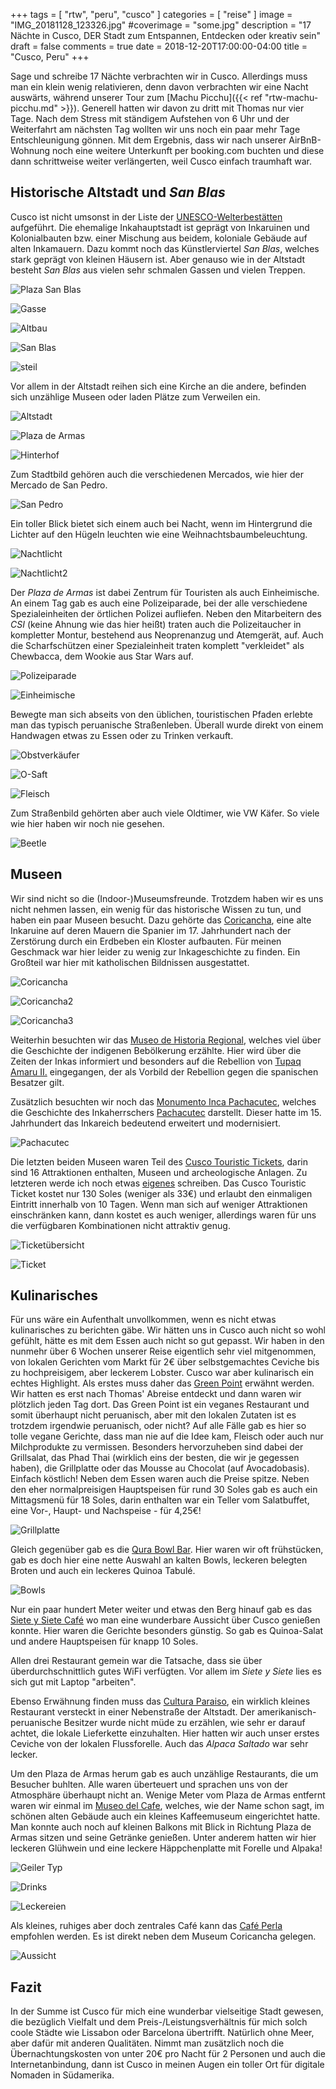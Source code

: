 +++
tags = [
    "rtw",
    "peru",
    "cusco"
    ]
categories = [
    "reise"
]
image = "IMG_20181128_123326.jpg"
#coverimage = "some.jpg"
description = "17 Nächte in Cusco, DER Stadt zum Entspannen, Entdecken oder kreativ sein"
draft = false
comments = true
date = 2018-12-20T17:00:00-04:00
title = "Cusco, Peru"
+++

Sage und schreibe 17 Nächte verbrachten wir in Cusco. Allerdings muss man ein klein wenig relativieren, denn davon verbrachten wir eine Nacht auswärts, während unserer Tour zum [Machu Picchu]({{< ref "rtw-machu-picchu.md" >}}). Generell hatten wir davon zu dritt mit Thomas nur vier Tage. Nach dem Stress mit ständigem Aufstehen von 6 Uhr und der Weiterfahrt am nächsten Tag wollten wir uns noch ein paar mehr Tage Entschleunigung gönnen. Mit dem Ergebnis, dass wir nach unserer AirBnB-Wohnung noch eine weitere Unterkunft per booking.com buchten und diese dann schrittweise weiter verlängerten, weil Cusco einfach traumhaft war.

## Historische Altstadt und _San Blas_

Cusco ist nicht umsonst in der Liste der [UNESCO-Welterbestätten](https://de.wikipedia.org/wiki/Liste_des_UNESCO-Welterbes_in_Amerika) aufgeführt. Die ehemalige Inkahauptstadt ist geprägt von Inkaruinen und Kolonialbauten bzw. einer Mischung aus beidem, koloniale Gebäude auf alten Inkamauern. Dazu kommt noch das Künstlerviertel _San Blas_, welches stark geprägt von kleinen Häusern ist. Aber genauso wie in der Altstadt besteht _San Blas_ aus vielen sehr schmalen Gassen und vielen Treppen.

![Plaza San Blas](/img/IMG_20181128_115451-EFFECTS.jpg "Plaza San Blas")

![Gasse](/img/IMG_20181128_120455.jpg "typische Gassen - kommt ein Auto, muss man sich dünn machen!")

![Altbau](/img/IMG_20181128_121023.jpg "Am Rand der Altstadt findet man auch solche Gebäude")

![San Blas](/img/IMG_20181128_121212.jpg "San Blas besteht nur aus solchen Gassen")

![steil](/img/IMG_20181128_122525.jpg "es gibt auch schnurgerade Gassen, die in einem steilen Anstieg enden")

Vor allem in der Altstadt reihen sich eine Kirche an die andere, befinden sich unzählige Museen oder laden Plätze zum Verweilen ein.

![Altstadt](/img/IMG_20181128_123258-01.jpeg "Blick über den Plaza de Armas auf die Altstadt")

![Plaza de Armas](/img/IMG_20181128_124356-01.jpeg "Plaza de Armas von Cusco")

![Hinterhof](/img/IMG_20181129_111948.jpg "typische Hinterhöfe auf denen Souvenirs verkauft werden")

Zum Stadtbild gehören auch die verschiedenen Mercados, wie hier der Mercado de San Pedro.

![San Pedro](/img/IMG_20181128_161318.jpg "Mercado de San Pedro")

Ein toller Blick bietet sich einem auch bei Nacht, wenn im Hintergrund die Lichter auf den Hügeln leuchten wie eine Weihnachtsbaumbeleuchtung.

![Nachtlicht](/img/IMG_20181128_202459.jpg "Wirkt wie eine Weihnachtsbaumbeleuchtung - die Berge im Hintergrund")

![Nachtlicht2](/img/IMG_20181203_205646.jpg "Ein Lichtermeer am Horizont")

Der _Plaza de Armas_ ist dabei Zentrum für Touristen als auch Einheimische. An einem Tag gab es auch eine Polizeiparade, bei der alle verschiedene Spezialeinheiten der örtlichen Polizei aufliefen. Neben den Mitarbeitern des _CSI_ (keine Ahnung wie das hier heißt) traten auch die Polizeitaucher in kompletter Montur, bestehend aus Neoprenanzug und Atemgerät, auf. Auch die Scharfschützen einer Spezialeinheit traten komplett "verkleidet" als Chewbacca, dem Wookie aus Star Wars auf.

![Polizeiparade](/img/IMG_20181204_120402.jpg "Polizeiparade auf dem Plaza de Armas")

![Einheimische](/img/IMG_20181204_123328.jpg "Polizeiparade mit einheimischen Tänzern")

Bewegte man sich abseits von den üblichen, touristischen Pfaden erlebte man das typisch peruanische Straßenleben. Überall wurde direkt von einem Handwagen etwas zu Essen oder zu Trinken verkauft.

![Obstverkäufer](/img/IMG_20181204_132728.jpg "Obstverkäufer mit Kaktusfeigen auf der Straße")

![O-Saft](/img/IMG_20181204_132951.jpg "Auch frisch gepresster Orangensaft wird auf der Straße verkauft")

![Fleisch](/img/IMG_20181204_133142.jpg "Fleischstücke gehören auch zum typischen Bild der Straßenimbisse")

Zum Straßenbild gehörten aber auch viele Oldtimer, wie VW Käfer. So viele wie hier haben wir noch nie gesehen.

![Beetle](/img/IMG_20181203_192059.jpg "Cusco mag den robusten VW Käfer")

## Museen

Wir sind nicht so die (Indoor-)Museumsfreunde. Trotzdem haben wir es uns nicht nehmen lassen, ein wenig für das historische Wissen zu tun, und haben ein paar Museen besucht. Dazu gehörte das [Coricancha](https://goo.gl/maps/VuhEyTRV1Pu), eine alte Inkaruine auf deren Mauern die Spanier im 17. Jahrhundert nach der Zerstörung durch ein Erdbeben ein Kloster aufbauten. Für meinen Geschmack war hier leider zu wenig zur Inkageschichte zu finden. Ein Großteil war hier mit katholischen Bildnissen ausgestattet.

![Coricancha](/img/IMG_20181129_090109.jpg "Spanisches Kloster aufgebaut auf Inkamauern")

![Coricancha2](/img/IMG_20181129_090307.jpg "Zu Inkazeiten soll das Coricancha komplett mit Gold überzogen gewesen sein")

![Coricancha3](/img/IMG_20181129_111345.jpg "Überbleibsel der Inkamauern")

Weiterhin besuchten wir das [Museo de Historia Regional](https://goo.gl/maps/HPMA7ng2fW12), welches viel über die Geschichte der indigenen Bebölkerung erzählte. Hier wird über die Zeiten der Inkas informiert und besonders auf die Rebellion von [Tupaq Amaru II.](https://de.wikipedia.org/wiki/Jos%C3%A9_Gabriel_Condorcanqui) eingegangen, der als Vorbild der Rebellion gegen die spanischen Besatzer gilt.

Zusätzlich besuchten wir noch das [Monumento Inca Pachacutec](https://goo.gl/maps/bjHA63MvBw72), welches die Geschichte des Inkaherrschers [Pachacutec](https://de.wikipedia.org/wiki/Pachac%C3%BAtec_Yupanqui) darstellt. Dieser hatte im 15. Jahrhundert das Inkareich bedeutend erweitert und modernisiert.

![Pachacutec](/img/IMG_20181207_144557.jpg "Das Momument für den Inkaherrscher Pachacutec")

Die letzten beiden Museen waren Teil des [Cusco Touristic Tickets](https://www.cuscoperu.com/en/useful-information/touristic-tickets/cusco-touristic-ticket), darin sind 16 Attraktionen enthalten, Museen und archeologische Anlagen. Zu letzteren werde ich noch etwas [eigenes](/tags/cusco/) schreiben. Das Cusco Touristic Ticket kostet nur 130 Soles (weniger als 33€) und erlaubt den einmaligen Eintritt innerhalb von 10 Tagen. Wenn man sich auf weniger Attraktionen einschränken kann, dann kostet es auch weniger, allerdings waren für uns die verfügbaren Kombinationen nicht attraktiv genug.

![Ticketübersicht](/img/IMG_20181205_100124.jpg "Optionen und Preise des Touristic Ticket")

![Ticket](/img/IMG_20181205_102713.jpg "Jede Attraktion kann einmal gelocht werden")

## Kulinarisches

Für uns wäre ein Aufenthalt unvollkommen, wenn es nicht etwas kulinarisches zu berichten gäbe. Wir hätten uns in Cusco auch nicht so wohl gefühlt, hätte es mit dem Essen auch nicht so gut gepasst. Wir haben in den nunmehr über 6 Wochen unserer Reise eigentlich sehr viel mitgenommen, von lokalen Gerichten vom Markt für 2€ über selbstgemachtes Ceviche bis zu hochpreisigem, aber leckerem Lobster. Cusco war aber kulinarisch ein echtes Highlight. Als erstes muss daher das [Green Point](https://goo.gl/maps/riUU7Fnhfw72) erwähnt werden. Wir hatten es erst nach Thomas' Abreise entdeckt und dann waren wir plötzlich jeden Tag dort. Das Green Point ist ein veganes Restaurant und somit überhaupt nicht peruanisch, aber mit den lokalen Zutaten ist es trotzdem irgendwie peruanisch, oder nicht? Auf alle Fälle gab es hier so tolle vegane Gerichte, dass man nie auf die Idee kam, Fleisch oder auch nur Milchprodukte zu vermissen. Besonders hervorzuheben sind dabei der Grillsalat, das Phad Thai (wirklich eins der besten, die wir je gegessen haben), die Grillplatte oder das Mousse au Chocolat (auf Avocadobasis). Einfach köstlich! Neben dem Essen waren auch die Preise spitze. Neben den eher normalpreisigen Hauptspeisen für rund 30 Soles gab es auch ein Mittagsmenü für 18 Soles, darin enthalten war ein Teller vom Salatbuffet, eine Vor-, Haupt- und Nachspeise - für 4,25€!

![Grillplatte](/img/IMG_20181204_203902.jpg "gesunde Grillplatte für 2 Personen")

Gleich gegenüber gab es die [Qura Bowl Bar](https://www.tripadvisor.de/Restaurant_Review-g294314-d14257957-Reviews-Qura_Bowl_Bar-Cusco_Cusco_Region.html?m=19905). Hier waren wir oft frühstücken, gab es doch hier eine nette Auswahl an kalten Bowls, leckeren belegten Broten und auch ein leckeres Quinoa Tabulé.

![Bowls](/img/IMG_20181204_103006.jpg "Gesundes Frühstück in Form verschiedener Bowls")

Nur ein paar hundert Meter weiter und etwas den Berg hinauf gab es das [Siete y Siete Café](https://goo.gl/maps/uatZsqa2ZY42) wo man eine wunderbare Aussicht über Cusco genießen konnte. Hier waren die Gerichte besonders günstig. So gab es Quinoa-Salat und andere Hauptspeisen für knapp 10 Soles.

Allen drei Restaurant gemein war die Tatsache, dass sie über überdurchschnittlich gutes WiFi verfügten. Vor allem im _Siete y Siete_ lies es sich gut mit Laptop "arbeiten".

Ebenso Erwähnung finden muss das [Cultura Paraiso](https://goo.gl/maps/yopyNdipwUm), ein wirklich kleines Restaurant versteckt in einer Nebenstraße der Altstadt. Der amerikanisch-peruanische Besitzer wurde nicht müde zu erzählen, wie sehr er darauf achtet, die lokale Lieferkette einzuhalten. Hier hatten wir auch unser erstes Ceviche von der lokalen Flussforelle. Auch das _Alpaca Saltado_ war sehr lecker.

Um den Plaza de Armas herum gab es auch unzählige Restaurants, die um Besucher buhlten. Alle waren überteuert und sprachen uns von der Atmosphäre überhaupt nicht an. Wenige Meter vom Plaza de Armas entfernt waren wir einmal im [Museo del Cafe](https://goo.gl/maps/h2Ag9uNXFkF2), welches, wie der Name schon sagt, im schönen alten Gebäude auch ein kleines Kaffeemuseum eingerichtet hatte. Man konnte auch noch auf kleinen Balkons mit Blick in Richtung Plaza de Armas sitzen und seine Getränke genießen. Unter anderem hatten wir hier leckeren Glühwein und eine leckere Häppchenplatte mit Forelle und Alpaka!

![Geiler Typ](/img/IMG_20181204_154335.jpg "Auf dem Balkon macht sich die warme Alpakakleidung bezahlt")

![Drinks](/img/IMG_20181204_154441.jpg "Coole Drinks mit Aussicht im Museo del Cafe")

![Leckereien](/img/IMG_20181204_154923.jpg "Häppchen von der Forelle und Alpaka")

Als kleines, ruhiges aber doch zentrales Café kann das [Café Perla](https://goo.gl/maps/Va8SkX5A5Tu) empfohlen werden. Es ist direkt neben dem Museum Coricancha gelegen.

![Aussicht](/img/IMG_20181129_102248.jpg "Frühstück mit Aussicht im Café Perla")

## Fazit

In der Summe ist Cusco für mich eine wunderbar vielseitige Stadt gewesen, die bezüglich Vielfalt und dem Preis-/Leistungsverhältnis für mich solch coole Städte wie Lissabon oder Barcelona übertrifft. Natürlich ohne Meer, aber dafür mit anderen Qualitäten. Nimmt man zusätzlich noch die Übernachtungskosten von unter 20€ pro Nacht für 2 Personen und auch die Internetanbindung, dann ist Cusco in meinen Augen ein toller Ort für digitale Nomaden in Südamerika.